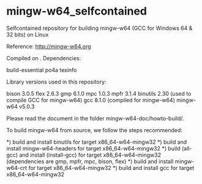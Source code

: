 # mingw-w64_selfcontained
Selfcontained repository for building mingw-w64 (GCC for Windows 64 &amp; 32 bits) on Linux

Reference:
http://mingw-w64.org

Compiled on <TODO>.
Dependencies:
  
  build-essential
  po4a
  texinfo

Library versions used in this repository:

bison 3.0.5
flex 2.6.3
gmp 6.1.0
mpc 1.0.3
mpfr 3.1.4
binutils 2.30 (used to compile GCC for mingw-w64)
gcc 8.1.0 (compiled for mingw-w64)
mingw-w64 v5.0.3

Please read the document in the folder mingw-w64-doc/howto-build/.

To build mingw-w64 from source, we follow the steps recommended:

*) build and install binutils for target x86_64-w64-mingw32
*) build and install mingw-w64-headers for target x86_64-w64-mingw32
*) build (all-gcc) and install (install-gcc) for target x86_64-w64-mingw32 (dependencies are gmp, mpfr, mpc, bison, flex)
*) build and install mingw-w64-crt for target x86_64-w64-mingw32
*) build and install gcc for target x86_64-w64-mingw32



